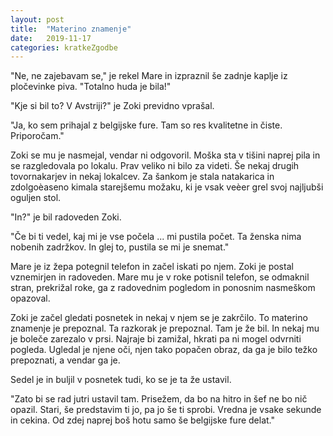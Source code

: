 ```yaml
---
layout: post
title:  "Materino znamenje"
date:   2019-11-17
categories: kratkeZgodbe
---
```

"Ne, ne zajebavam se," je rekel Mare in izpraznil še zadnje kaplje iz pločevinke piva. "Totalno huda je bila!"

"Kje si bil to? V Avstriji?" je Zoki previdno vprašal.

"Ja, ko sem prihajal z belgijske fure. Tam so res kvalitetne in čiste. Priporočam."

Zoki se mu je nasmejal, vendar ni odgovoril. Moška sta v tišini naprej pila in se razgledovala po lokalu. Prav veliko ni bilo za videti. Še nekaj drugih tovornakarjev in nekaj lokalcev. Za šankom je stala natakarica in zdolgoèaseno kimala starejšemu možaku, ki je vsak veèer grel svoj najljubši oguljen stol.

"In?" je bil radoveden Zoki.

"Če bi ti vedel, kaj mi je vse počela ... mi pustila počet. Ta ženska nima nobenih zadržkov. In glej to, pustila se mi je snemat."

Mare je iz žepa potegnil telefon in začel iskati po njem. Zoki je postal vznemirjen in radoveden. Mare mu je v roke potisnil telefon, se odmaknil stran, prekrižal roke, ga z radovednim pogledom in ponosnim nasmeškom opazoval.

Zoki je začel gledati posnetek in nekaj v njem se je zakrčilo. To materino znamenje je prepoznal. Ta razkorak je prepoznal. Tam je že bil. In nekaj mu je boleče zarezalo v prsi. Najraje bi zamižal, hkrati pa ni mogel odvrniti pogleda. Ugledal je njene oči, njen tako popačen obraz, da ga je bilo težko prepoznati, a vendar ga je.

Sedel je in buljil v posnetek tudi, ko se je ta že ustavil. 


"Zato bi se rad jutri ustavil tam. Prisežem, da bo na hitro in šef ne bo nič opazil. Stari, še predstavim ti jo, pa jo še ti sprobi. Vredna je vsake sekunde in cekina. Od zdej naprej boš hotu samo še belgijske fure delat."
